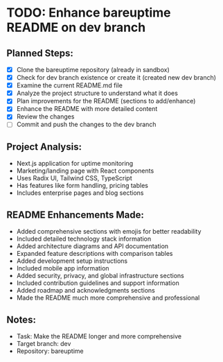 # TODO: Enhance bareuptime README on dev branch

## Planned Steps:
- [x] Clone the bareuptime repository (already in sandbox)
- [x] Check for dev branch existence or create it (created new dev branch)
- [x] Examine the current README.md file
- [x] Analyze the project structure to understand what it does
- [x] Plan improvements for the README (sections to add/enhance)
- [x] Enhance the README with more detailed content
- [x] Review the changes
- [ ] Commit and push the changes to the dev branch

## Project Analysis:
- Next.js application for uptime monitoring
- Marketing/landing page with React components  
- Uses Radix UI, Tailwind CSS, TypeScript
- Has features like form handling, pricing tables
- Includes enterprise pages and blog sections

## README Enhancements Made:
- Added comprehensive sections with emojis for better readability
- Included detailed technology stack information  
- Added architecture diagrams and API documentation
- Expanded feature descriptions with comparison tables
- Added development setup instructions
- Included mobile app information
- Added security, privacy, and global infrastructure sections
- Included contribution guidelines and support information
- Added roadmap and acknowledgments sections
- Made the README much more comprehensive and professional

## Notes:
- Task: Make the README longer and more comprehensive
- Target branch: dev
- Repository: bareuptime
